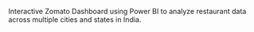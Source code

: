 Interactive Zomato Dashboard using Power BI to analyze restaurant data across multiple cities and states in India.
